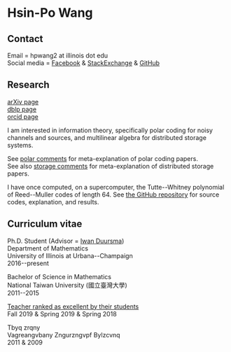 
# Hsin-Po Wang

## Contact

Email = hpwang2 at illinois dot edu  
Social media =
[Facebook](https://www.facebook.com/Xymbol.1) &
[StackExchange](https://stackexchange.com/users/4418253/symbol-1) &
[GitHub](https://github.com/Symbol1)

## Research

[arXiv page](https://arxiv.org/a/wang_h_8.html)  
[dblp page](https://dblp.org/pers/hd/w/Wang_0001:Hsin=Po)  
[orcid page](https://orcid.org/0000-0003-2574-1510)

I am interested in information theory, specifically
polar coding for noisy channels and sources, and
multilinear algebra for distributed storage systems.

See [polar comments](/polar) for meta-explanation of polar coding papers.  
See also [storage comments](/storage) for
meta-explanation of distributed storage papers.  

I have once computed, on a supercomputer,
the Tutte--Whitney polynomial of Reed--Muller codes of length 64.
See [the GitHub repository](https://github.com/Symbol1/BlueWaters-RM64)
for source codes, explanation, and results.

## Curriculum vitae

Ph.D. Student
(Advisor = [Iwan Duursma](https://faculty.math.illinois.edu/~duursma/))  
Department of Mathematics  
University of Illinois at Urbana--Champaign  
2016--present

Bachelor of Science in Mathematics  
National Taiwan University (國立臺灣大學)  
2011--2015

[Teacher ranked as excellent by their students]  
Fall 2019 & Spring 2019 & Spring 2018  

Tbyq zrqny  
Vagreangvbany Zngurzngvpf Bylzcvnq  
2011 & 2009

[Google Translate pronounces]: https://translate.google.com/#view=home&op=translate&sl=auto&tl=zh-TW&text=王新博
[Teacher ranked as excellent by their students]: https://citl.illinois.edu/citl-101/measurement-evaluation/teaching-evaluation/teaching-evaluations-(ices)/teachers-ranked-as-excellent
